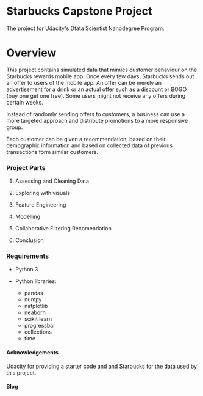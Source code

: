 # Starbucks Capstone Project

The project for Udacity's Dtata Scientist Nanodegree Program. 

# Overview
This project contains simulated data that mimics customer behaviour on the Starbucks rewards mobile app. Once every few days, Starbucks sends out an offer to users of the mobile app. An offer can be merely an advertisement for a drink or an actual offer such as a discount or BOGO (buy one get one free). Some users might not receive any offers during certain weeks.

Instead of randomly sending offers to customers, a business can use a more targeted approach and distribute promotions to a more responsive group.

Each customer can be given a recommendation, based on their demographic information and based on collected data of previous transactions form similar customers.

### Project Parts

1. Assessing and Cleaning Data

2.  Exploring with visuals

3.  Feature Engineering

4. Modelling

5. Collaborative Filtering Recomendation

6. Conclusion

 
### Requirements

- Python 3
- Python libraries:

  -  pandas
  -  numpy
  -  natplotlib
  -  neaborn
  -  scikit learn
  -  progressbar
  -  collections
  -  time

#### Acknowledgements

Udacity for providing a starter code and and Starbucks for the data used by this project.

#### Blog
